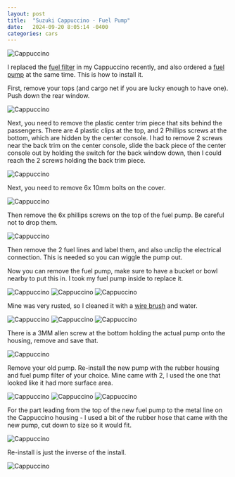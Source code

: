 ```yaml
---
layout: post
title:  "Suzuki Cappuccino - Fuel Pump"
date:   2024-09-20 8:05:14 -0400
categories: cars
---
```


![Cappuccino](/images/cap_fuel_pump/17.jpg)

I replaced the [fuel filter](https://rskelton.com/suzuki-cappuccino-fuel-filter/) in my Cappuccino recently, and also ordered a [fuel pump](https://amzn.to/4gyzUQ1) at the same time. This is how to install it. 

First, remove your tops (and cargo net if you are lucky enough to have one). Push down the rear window. 

![Cappuccino](/images/cap_fuel_pump/1.jpg)

Next, you need to remove the plastic center trim piece that sits behind the passengers. There are 4 plastic clips at the top, and 2 Phillips screws at the bottom, which are hidden by the center console. I had to remove 2 screws near the back trim on the center console, slide the back piece of the center console out by holding the switch for the back window down, then I could reach the 2 screws holding the back trim piece. 

![Cappuccino](/images/cap_fuel_pump/2.jpg)

Next, you need to remove 6x 10mm bolts on the cover. 

![Cappuccino](/images/cap_fuel_pump/3.jpg)

Then remove the 6x phillips screws on the top of the fuel pump. Be careful not to drop them. 

![Cappuccino](/images/cap_fuel_pump/5.jpg)

Then remove the 2 fuel lines and label them, and also unclip the electrical connection. This is needed so you can wiggle the pump out.  

Now you can remove the fuel pump, make sure to have a bucket or bowl nearby to put this in. I took my fuel pump inside to replace it. 

![Cappuccino](/images/cap_fuel_pump/6.jpg)
![Cappuccino](/images/cap_fuel_pump/7.jpg)
![Cappuccino](/images/cap_fuel_pump/8.jpg)

Mine was very rusted, so I cleaned it with a [wire brush](https://amzn.to/4emdqQy) and water. 

![Cappuccino](/images/cap_fuel_pump/10.jpg)
![Cappuccino](/images/cap_fuel_pump/11.jpg)
![Cappuccino](/images/cap_fuel_pump/12.jpg)

There is a 3MM allen screw at the bottom holding the actual pump onto the housing, remove and save that. 

![Cappuccino](/images/cap_fuel_pump/9.jpg)

Remove your old pump. Re-install the new pump with the rubber housing and fuel pump filter of your choice. Mine came with 2, I used the one that looked like it had more surface area. 

![Cappuccino](/images/cap_fuel_pump/4.jpg)
![Cappuccino](/images/cap_fuel_pump/13.jpg)
![Cappuccino](/images/cap_fuel_pump/14.jpg)

For the part leading from the top of the new fuel pump to the metal line on the Cappuccino housing - I used a bit of the rubber hose that came with the new pump, cut down to size so it would fit. 

![Cappuccino](/images/cap_fuel_pump/15.jpg)

Re-install is just the inverse of the install. 

![Cappuccino](/images/cap_fuel_pump/16.jpg)
